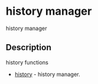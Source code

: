 # history manager

history manager

## Description

history functions

- [history](history.md) - history manager.
